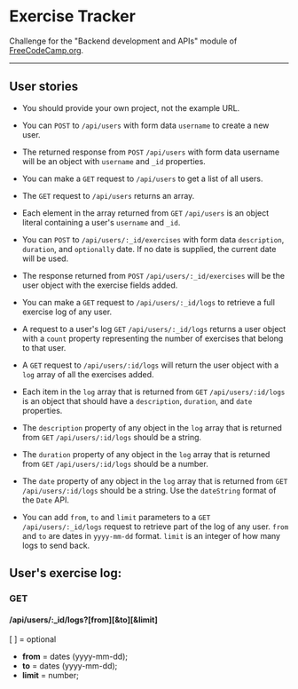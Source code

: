 # Exercise Tracker

Challenge for the "Backend development and APIs" module of [FreeCodeCamp.org](https://www.freecodecamp.org/).

---

## User stories

- You should provide your own project, not the example URL.

- You can `POST` to `/api/users` with form data `username` to create a new user.

- The returned response from `POST` `/api/users` with form data username will be an object with `username` and `_id` properties.

- You can make a `GET` request to `/api/users` to get a list of all users.

- The `GET` request to `/api/users` returns an array.

- Each element in the array returned from `GET` `/api/users` is an object literal containing a user's `username` and `_id`.

- You can `POST` to `/api/users/:_id/exercises` with form data `description`, `duration`, and `optionally` date. If no date is supplied, the current date will be used.

- The response returned from `POST` `/api/users/:_id/exercises` will be the user object with the exercise fields added.

- You can make a `GET` request to `/api/users/:_id/logs` to retrieve a full exercise log of any user.

- A request to a user's log `GET` `/api/users/:_id/logs` returns a user object with a `count` property representing the number of exercises that belong to that user.

- A `GET` request to `/api/users/:id/logs` will return the user object with a `log` array of all the exercises added.

- Each item in the `log` array that is returned from `GET` `/api/users/:id/logs` is an object that should have a `description`, `duration`, and `date` properties.

- The `description` property of any object in the `log` array that is returned from `GET` `/api/users/:id/logs` should be a string.

- The `duration` property of any object in the `log` array that is returned from `GET` `/api/users/:id/logs` should be a number.

- The `date` property of any object in the `log` array that is returned from `GET` `/api/users/:id/logs` should be a string. Use the `dateString` format of the `Date` API.

- You can add `from`, `to` and `limit` parameters to a `GET` `/api/users/:_id/logs` request to retrieve part of the log of any user. `from` and `to` are dates in `yyyy-mm-dd` format. `limit` is an integer of how many logs to send back.

## User's exercise log:

### GET

#### **/api/users/:\_id/logs**?[from][&to][&limit]

[ ] = optional

- **from** = dates (yyyy-mm-dd);
- **to** = dates (yyyy-mm-dd);
- **limit** = number;
